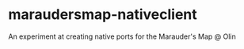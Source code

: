 maraudersmap-nativeclient
=========================

An experiment at creating native ports for the Marauder's Map @ Olin